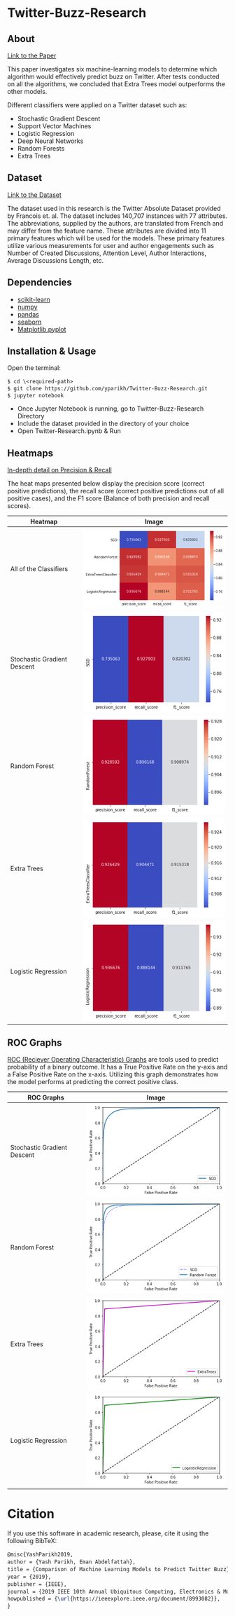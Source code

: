 # Twitter-Buzz-Research
## About

[Link to the Paper](https://ieeexplore.ieee.org/document/8993082)

This paper investigates six machine-learning models to determine which algorithm would effectively predict buzz on Twitter. After tests conducted on all the algorithms, we concluded that Extra Trees model outperforms the other models.

Different classifiers were applied on a Twitter dataset such as:
* Stochastic Gradient Descent
* Support Vector Machines
* Logistic Regression
* Deep Neural Networks
* Random Forests
* Extra Trees

## Dataset

[Link to the Dataset](https://archive.ics.uci.edu/ml/datasets/Buzz+in+social+media+#)

The dataset used in this research is the Twitter Absolute Dataset provided by Francois et. al. The dataset includes 140,707 instances with 77 attributes. The abbreviations, supplied by the authors, are translated from French and may differ from the feature name. These attributes are divided into 11 primary features which will be used for the models. These primary features utilize various measurements for user and author engagements such as Number of Created Discussions, Attention Level, Author Interactions, Average Discussions Length, etc.

## Dependencies
* [scikit-learn](http://scikit-learn.org/stable/)
* [numpy](http://www.numpy.org/)
* [pandas](https://pandas.pydata.org/) 
* [seaborn](https://seaborn.pydata.org/)
* [Matplotlib.pyplot](https://matplotlib.org/3.1.1/api/_as_gen/matplotlib.pyplot.html)

## Installation & Usage

 Open the terminal:
 ```
 $ cd \<required-path>
 $ git clone https://github.com/yparikh/Twitter-Buzz-Research.git
 $ jupyter notebook
 ```
 - Once Jupyter Notebook is running, go to Twitter-Buzz-Research Directory
 - Include the dataset provided in the directory of your choice 
 - Open Twitter-Research.ipynb & Run 

## Heatmaps
[In-depth detail on Precision & Recall](https://en.m.wikipedia.org/wiki/Precision_and_recall)

The heat maps presented below display the precision score (correct positive predictions), the recall score (correct positive predictions out of all positive cases), and the F1 score (Balance of both precision and recall scores). 

Heatmap  | Image
------------- | -------------
All of the Classifiers  | ![](/Readme/Heatmap_All.png)
Stochastic Gradient Descent  | ![](/Readme/Heatmap_SGD.png)
Random Forest | ![](/Readme/Heatmap_RandomForest.png)
Extra Trees | ![](/Readme/Heatmap_ExtaTrees.png)
Logistic Regression  | ![](/Readme/Heatmap_LR.png)

## ROC Graphs

[ROC (Reciever Operating Characteristic) Graphs](https://en.wikipedia.org/wiki/Receiver_operating_characteristic) are tools used to predict probability of a binary outcome. It has a True Positive Rate on the y-axis and a False Positive Rate on the x-axis. Utilizing this graph demonstrates how the model performs at predicting the correct positive class. 


ROC Graphs  | Image
------------- | -------------
Stochastic Gradient Descent  | ![](/Readme/ROC_SGD.png)
Random Forest | ![](/Readme/ROC_RandomForest.png)
Extra Trees | ![](/Readme/ROC_ExtraTrees.png)
Logistic Regression  | ![](/Readme/ROC_LR.png)

# Citation
If you use this software in academic research, please, cite it using the following BibTeX:
```latex
@misc{YashParikh2019,
author = {Yash Parikh, Eman Abdelfattah},
title = {Comparison of Machine Learning Models to Predict Twitter Buzz},
year = {2019},
publisher = {IEEE},
journal = {2019 IEEE 10th Annual Ubiquitous Computing, Electronics & Mobile Communication Conference (UEMCON)},
howpublished = {\url{https://ieeexplore.ieee.org/document/8993082}},
}
```
